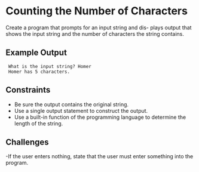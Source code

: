 # Counting the Number of Characters

Create a program that prompts for an input string and dis-
plays output that shows the input string and the number of
characters the string contains.

## Example Output

```
 What is the input string? Homer
 Homer has 5 characters.
```
## Constraints
- Be sure the output contains the original string.
- Use a single output statement to construct the output.
- Use a built-in function of the programming language to
determine the length of the string.

## Challenges

-If the user enters nothing, state that the user must enter
something into the program.